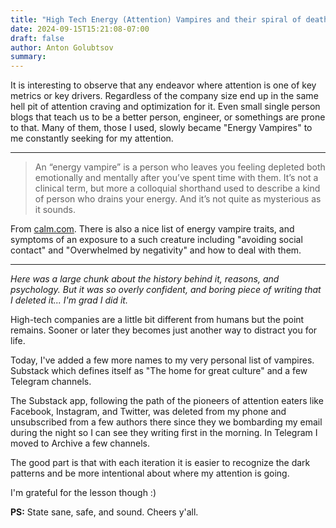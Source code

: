 ```yaml
---
title: "High Tech Energy (Attention) Vampires and their spiral of death and destruction"
date: 2024-09-15T15:21:08-07:00
draft: false
author: Anton Golubtsov
summary:
---
```


It is interesting to observe that any endeavor where attention is one of key metrics or key drivers.
Regardless of the company size end up in the same hell pit of attention craving and optimization for
it. Even small single person blogs that teach us to be a better person, engineer, or somethings
are prone to that. Many of them, those I used, slowly became "Energy Vampires" to me constantly
seeking for my attention.

---

> An “energy vampire” is a person who leaves you feeling depleted both emotionally and mentally after you’ve spent time with them. It’s not a clinical term, but more a colloquial shorthand used to describe a kind of person who drains your energy. And it’s not quite as mysterious as it sounds.

From [calm.com](https://www.calm.com/blog/energy-vampire). There is also a nice list
of energy vampire traits, and symptoms of an exposure to a such creature including
"avoiding social contact" and "Overwhelmed by negativity" and how to deal with them.

---

_Here was a large chunk about the history behind it, reasons, and psychology.
But it was so overly confident, and boring piece of writing that I deleted it... I'm grad I did it._

High-tech companies are a little bit different from humans but the point remains.
Sooner or later they becomes just another way to distract you for life.

Today, I've added a few more names to my very personal list of vampires.
Substack which defines itself as "The home for great culture" and a few Telegram channels.

The Substack app, following the path of the pioneers of attention eaters like Facebook, Instagram, and Twitter, was deleted from my phone and unsubscribed from a few authors there since they we bombarding my email during the night so I can see they writing first in the morning. In Telegram I moved to Archive a few channels.

The good part is that with each iteration it is easier to recognize the dark patterns
and be more intentional about where my attention is going.

I'm grateful for the lesson though :)

**PS:** State sane, safe, and sound. Cheers y'all.
